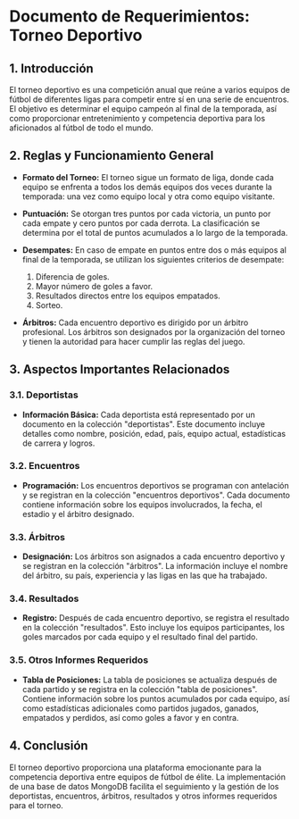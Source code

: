 # Documento de Requerimientos: Torneo Deportivo

## 1. Introducción

El torneo deportivo es una competición anual que reúne a varios equipos de fútbol de diferentes ligas para competir entre sí en una serie de encuentros. El objetivo es determinar el equipo campeón al final de la temporada, así como proporcionar entretenimiento y competencia deportiva para los aficionados al fútbol de todo el mundo.

## 2. Reglas y Funcionamiento General

- **Formato del Torneo:** El torneo sigue un formato de liga, donde cada equipo se enfrenta a todos los demás equipos dos veces durante la temporada: una vez como equipo local y otra como equipo visitante.
  
- **Puntuación:** Se otorgan tres puntos por cada victoria, un punto por cada empate y cero puntos por cada derrota. La clasificación se determina por el total de puntos acumulados a lo largo de la temporada.

- **Desempates:** En caso de empate en puntos entre dos o más equipos al final de la temporada, se utilizan los siguientes criterios de desempate:
  1. Diferencia de goles.
  2. Mayor número de goles a favor.
  3. Resultados directos entre los equipos empatados.
  4. Sorteo.

- **Árbitros:** Cada encuentro deportivo es dirigido por un árbitro profesional. Los árbitros son designados por la organización del torneo y tienen la autoridad para hacer cumplir las reglas del juego.

## 3. Aspectos Importantes Relacionados

### 3.1. Deportistas

- **Información Básica:** Cada deportista está representado por un documento en la colección "deportistas". Este documento incluye detalles como nombre, posición, edad, país, equipo actual, estadísticas de carrera y logros.

### 3.2. Encuentros

- **Programación:** Los encuentros deportivos se programan con antelación y se registran en la colección "encuentros deportivos". Cada documento contiene información sobre los equipos involucrados, la fecha, el estadio y el árbitro designado.

### 3.3. Árbitros

- **Designación:** Los árbitros son asignados a cada encuentro deportivo y se registran en la colección "árbitros". La información incluye el nombre del árbitro, su país, experiencia y las ligas en las que ha trabajado.

### 3.4. Resultados

- **Registro:** Después de cada encuentro deportivo, se registra el resultado en la colección "resultados". Esto incluye los equipos participantes, los goles marcados por cada equipo y el resultado final del partido.

### 3.5. Otros Informes Requeridos

- **Tabla de Posiciones:** La tabla de posiciones se actualiza después de cada partido y se registra en la colección "tabla de posiciones". Contiene información sobre los puntos acumulados por cada equipo, así como estadísticas adicionales como partidos jugados, ganados, empatados y perdidos, así como goles a favor y en contra.

## 4. Conclusión

El torneo deportivo proporciona una plataforma emocionante para la competencia deportiva entre equipos de fútbol de élite. La implementación de una base de datos MongoDB facilita el seguimiento y la gestión de los deportistas, encuentros, árbitros, resultados y otros informes requeridos para el torneo.
